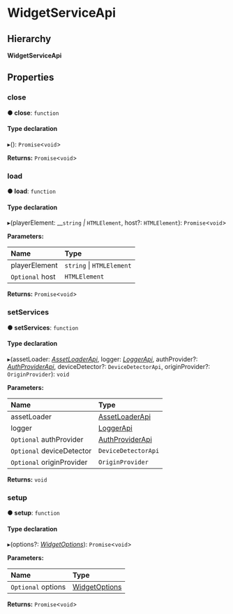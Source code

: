 # WidgetServiceApi

## Hierarchy

**WidgetServiceApi**

## Properties

### close <a id="close"></a>

**● close**: `function`

#### Type declaration

▸\(\): `Promise`&lt;`void`&gt;

**Returns:** `Promise`&lt;`void`&gt;

### load <a id="load"></a>

**● load**: `function`

#### Type declaration

▸\(playerElement:  __`string` _\|_ `HTMLElement`, host?: `HTMLElement`\): `Promise`&lt;`void`&gt;

**Parameters:**

| Name | Type |
| :--- | :--- |
| playerElement | `string` \| `HTMLElement` |
| `Optional` host | `HTMLElement` |

**Returns:** `Promise`&lt;`void`&gt;

### setServices <a id="setservices"></a>

**● setServices**: `function`

#### Type declaration

▸\(assetLoader: [_AssetLoaderApi_](../services/services.assetloaderapi.md), logger: [_LoggerApi_](../services/services.loggerapi.md), authProvider?: [_AuthProviderApi_](../annotoplayer/annotoplayer.authproviderapi.md), deviceDetector?: `DeviceDetectorApi`, originProvider?: `OriginProvider`\): `void`

**Parameters:**

| Name | Type |
| :--- | :--- |
| assetLoader | [AssetLoaderApi](../services/services.assetloaderapi.md) |
| logger | [LoggerApi](../services/services.loggerapi.md) |
| `Optional` authProvider | [AuthProviderApi](../annotoplayer/annotoplayer.authproviderapi.md) |
| `Optional` deviceDetector | `DeviceDetectorApi` |
| `Optional` originProvider | `OriginProvider` |

**Returns:** `void`

### setup <a id="setup"></a>

**● setup**: `function`

#### Type declaration

▸\(options?: [_WidgetOptions_](../annotoplayer/annotoplayer.widgetoptions.md)\): `Promise`&lt;`void`&gt;

**Parameters:**

| Name | Type |
| :--- | :--- |
| `Optional` options | [WidgetOptions](../annotoplayer/annotoplayer.widgetoptions.md) |

**Returns:** `Promise`&lt;`void`&gt;

